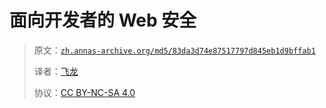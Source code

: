 # 面向开发者的 Web 安全

> 原文：[`zh.annas-archive.org/md5/83da3d74e87517797d845eb1d9bffab1`](https://zh.annas-archive.org/md5/83da3d74e87517797d845eb1d9bffab1)
> 
> 译者：[飞龙](https://github.com/wizardforcel)
> 
> 协议：[CC BY-NC-SA 4.0](http://creativecommons.org/licenses/by-nc-sa/4.0/)